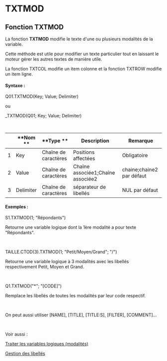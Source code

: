 # TXTMOD

## Fonction TXTMOD

La fonction **TXTMOD** modifie le texte d'une ou plusieurs modalités de la variable.&nbsp;

Cette méthode est utile pour modifier un texte particulier tout en laissant le moteur gérer les autres textes de manière utile.

La fonction TXTCOL modifie un item colonne et la fonction TXTROW modifie un item ligne.

#### Syntaxe :&nbsp;

Q01.TXTMOD(Key; Value; Delimiter)

ou

\_TXTMOD(Q01; Key; Value; Delimiter)

&nbsp;

| &nbsp; | **Nom ** | **Type ** | **Description** | **Remarque** |
| --- | --- | --- | --- | --- |
| &#49; | Key | Chaîne de caractères | Positions affectées | Obligatoire |
| &#50; | Value | Chaîne de caractères | Chaîne associée1;Chaîne associée2 | chaine;chaine2 par défaut |
| &#51; | Delimiter | Chaîne de caractères | séparateur de libellés | NUL par défaut |


#### Exemples :

S1.TXTMOD(1; "Répondants")

Retourne une variable logique dont la 1ère modalité a pour texte "Répondants".

&nbsp;

TAILLE.CTOD(3).TXTMOD(1; "Petit/Moyen/Grand"; "/")

Retourne une variable logique à 3 modalités avec les libellés respectivement Petit, Moyen et Grand.

&nbsp;

Q1.TXTMOD("\*"; "\[CODE\]")

Remplace les libellés de toutes les modalités par leur code respectif.

&nbsp;

On peut aussi utiliser \[NAME\], \[TITLE\], \[TITLE:S\], \[FILTER\], \[COMMENT\]...

&nbsp;

Voir aussi :&nbsp;

[Traiter les variables logiques (modalités)](<Traiterlesvariableslogiquesmoda1.md>)

[Gestion des libellés](<Gererleslibelleslestextes1.md>)

